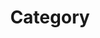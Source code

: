---
title: "Category"
layout: categories
permalink: /category/
author_profile: true
sidebar_main: true
---